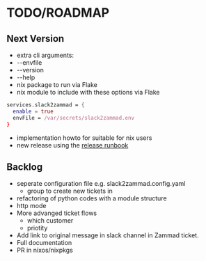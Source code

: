 # TODO/ROADMAP

## Next Version

- extra cli arguments:
 - --envfile
 - --version
 - --help
- nix package to run via Flake
- nix module to include with these options via Flake

```nix
services.slack2zammad = {
  enable = true
  envFile = /var/secrets/slack2zammad.env
}
```
- implementation howto for suitable for nix users
- new release using the [release runbook](RELEASE-RUNBOOK.md)

## Backlog

- seperate configuration file e.g. slack2zammad.config.yaml
  - group to create new tickets in
- refactoring of python codes with a module structure
- http mode
- More advanged ticket flows
  - which customer
  - priotity
- Add link to original message in slack channel in Zammad ticket.
- Full documentation
- PR in nixos/nixpkgs
